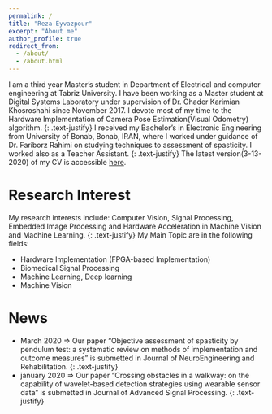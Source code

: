 ```yaml
---
permalink: /
title: "Reza Eyvazpour"
excerpt: "About me"
author_profile: true
redirect_from: 
  - /about/
  - /about.html
---
```




I am a third year Master’s student in Department of Electrical and computer engineering at Tabriz University. I have been working as a Master student at Digital Systems Laboratory under supervision of Dr. Ghader Karimian Khosroshahi since November 2017. I devote most of my time to the Hardware Implementation of Camera Pose Estimation(Visual Odometry) algorithm.
{: .text-justify}
I received my Bachelor’s in Electronic Engineering from University of Bonab, Bonab, IRAN, where I worked under guidance of Dr. Fariborz Rahimi on studying techniques to assessment of spasticity. I worked also as a Teacher Assistant.
{: .text-justify}
The latest version(3-13-2020) of my CV is accessible [here](http://RezaEyvazpour.github.io/files/cv.pdf).
# Research Interest   
My research interests include: Computer Vision, Signal Processing, Embedded Image Processing and Hardware Acceleration in Machine Vision and Machine Learning.
{: .text-justify}
My Main Topic are in the following fields:
* Hardware Implementation (FPGA-based Implementation) 
* Biomedical Signal Processing 
* Machine Learning, Deep learning  
* Machine Vision

# News  
* March 2020 => Our paper “Objective assessment of spasticity by pendulum test: a systematic review on methods of implementation
and outcome measures” is submetted  in Journal of NeuroEngineering and Rehabilitation.
{: .text-justify}
* january 2020 => Our paper “Crossing obstacles in a walkway: on the capability of wavelet-based detection strategies using wearable
sensor data” is submetted  in Journal of Advanced Signal Processing. 
{: .text-justify}
  
  
